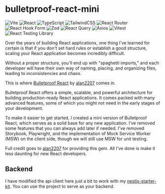 # bulletproof-react-mini

![Vite](https://img.shields.io/badge/Vite-646CFF?style=for-the-badge&logo=vite&logoColor=white)
![React](https://img.shields.io/badge/-ReactJs-61DAFB?logo=react&logoColor=white&style=for-the-badge)
![TypeScript](https://img.shields.io/badge/TypeScript-007ACC?style=for-the-badge&logo=typescript&logoColor=white)
![TailwindCSS](https://img.shields.io/badge/tailwindcss-0F172A?style=for-the-badge&logo=tailwindcss&logoColor=white)
![React Router](https://img.shields.io/badge/-React%20Router-CA4245?style=for-the-badge&logo=react-router)
![React Hook Form](https://img.shields.io/badge/react--hook--form-EC5990?style=for-the-badge&logo=reacthookform&logoColor=white)
![Zod](https://img.shields.io/badge/-Zod-3E67B1?style=for-the-badge&logo=zod&logoColor=white)
![React Query](https://img.shields.io/badge/-React%20Query-FF4154?style=for-the-badge&logo=react%20query&logoColor=white)
![Axios](https://img.shields.io/badge/axios.js-854195?style=for-the-badge&logo=axios&logoColor=5A29E4)
![Vitest](https://img.shields.io/badge/vitest-6E9F18?style=for-the-badge&logo=vitest&logoColor=white)
![React Testing Library](https://img.shields.io/badge/React%20Testing%20Library-0062FF?style=for-the-badge&logoColor=white)

Over the years of building React applications, one thing I've learned for certain is that if you don't set hard rules or establish a good structure, scaling your React application becomes incredibly difficult.

Without a proper structure, you'll end up with "spaghetti imports," and each developer will have their own way of naming, placing, and organizing files, leading to inconsistencies and chaos.

This is where [Bulletproof React](https://github.com/alan2207/bulletproof-react) by [alan2207](https://github.com/alan2207) comes in.

Bulletproof React offers a simple, scalable, and powerful architecture for building production-ready React applications. It comes packed with many advanced features, some of which you might not need in the early stages of your development.

To make it easier to get started, I created a mini version of Bulletproof React, which serves as a solid base for any new application. I’ve removed some features that you can always add later if needed. I've removed Storybook, Playwright, and the implementation of Mock Service Worker (MSW) on the client side, though we will still use MSW for unit testing.

Full credit goes to [alan2207](https://github.com/alan2207) for providing this gem. All I've done is make it less daunting for new React developers.

## Backend

I have modified the api client here just a bit to work with my [nestjs-starter-kit](https://github.com/owlicodes/nestjs-start-prisma). You can use the project to serve as your backend.
